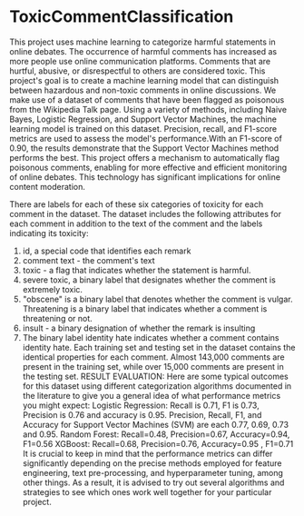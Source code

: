 # ToxicCommentClassification
This project uses machine learning to categorize harmful statements in online debates. The occurrence of harmful comments has increased as more people use online
communication platforms. Comments that are hurtful, abusive, or disrespectful to others are considered toxic. This project's goal is to create a machine learning model
that can distinguish between hazardous and non-toxic comments in online discussions. We make use of a dataset of comments that have been flagged as poisonous from the
Wikipedia Talk page. Using a variety of methods, including Naive Bayes, Logistic Regression, and Support Vector Machines, the machine learning model is trained on this
dataset. Precision, recall, and F1-score metrics are used to assess the model's performance.With an F1-score of 0.90, the results demonstrate that the Support Vector
Machines method performs the best. This project offers a mechanism to automatically flag poisonous comments, enabling for more effective and efficient monitoring of
online debates. This technology has significant implications for online content moderation.

There are labels for each of these six categories of toxicity for each comment in the dataset. The dataset includes the following attributes for each comment in 
addition to the text of the comment and the labels indicating its toxicity:
1. id, a special code that identifies each remark
2. comment text - the comment's text
3. toxic - a flag that indicates whether the statement is harmful.
4. severe toxic, a binary label that designates whether the comment is extremely toxic.
5. "obscene" is a binary label that denotes whether the comment is vulgar.
Threatening is a binary label that indicates whether a comment is threatening or not.
7. insult - a binary designation of whether the remark is insulting
8. The binary label identity hate indicates whether a comment contains identity hate.
Each training set and testing set in the dataset contains the identical properties for each comment. Almost 143,000 comments are present in the training set,
while over 15,000 comments are present in the testing set.
RESULT EVALUATION:
Here are some typical outcomes for this dataset using different categorization algorithms documented in the literature to give you a general idea of what performance
 metrics you might expect:
Logistic Regression: Recall is 0.71, F1 is 0.73, Precision is 0.76 and accuracy is 0.95.
Precision, Recall, F1, and Accuracy for Support Vector Machines (SVM) are each 0.77, 0.69, 0.73 and 0.95.
Random Forest: Recall=0.48, Precision=0.67, Accuracy=0.94, F1=0.56
XGBoost: Recall=0.68, Precision=0.76, Accuracy=0.95 , F1=0.71
It is crucial to keep in mind that the performance metrics can differ significantly depending on the precise methods employed for feature engineering,
text pre-processing, and hyperparameter tuning, among other things. As a result, it is advised to try out several algorithms and strategies to see which ones work
 well together for your particular project.




